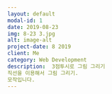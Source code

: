```yaml
---
layout: default
modal-id: 1
date: 2019-08-23
img: 8-23 3.jpg
alt: image-alt
project-date: 8 2019
client: Me
category: Web Development
description:  3점투시로 그림 그리기
직선을 이용해서 그림 그리기.
모작입니다.
---
```

